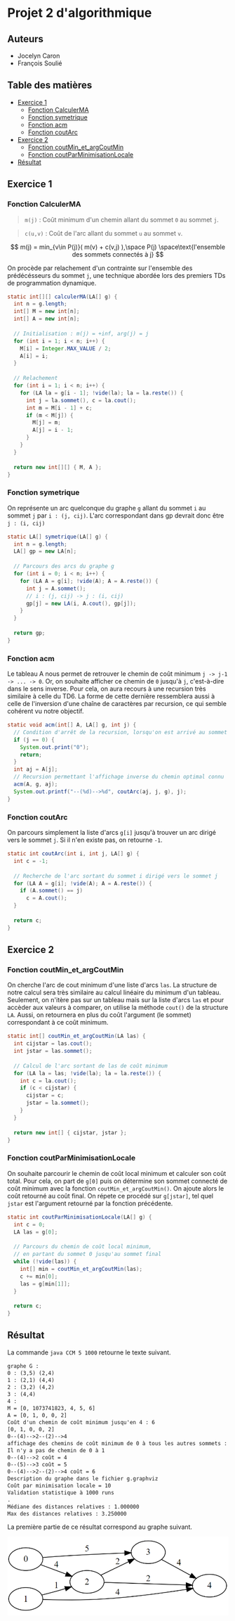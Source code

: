 <!-- omit in toc -->
# Projet 2 d'algorithmique
<!-- omit in toc -->
## Auteurs

- Jocelyn Caron
- François Soulié

<!-- omit in toc -->
## Table des matières

- [Exercice 1](#exercice-1)
  - [Fonction CalculerMA](#fonction-calculerma)
  - [Fonction symetrique](#fonction-symetrique)
  - [Fonction acm](#fonction-acm)
  - [Fonction coutArc](#fonction-coutarc)
- [Exercice 2](#exercice-2)
  - [Fonction coutMin_et_argCoutMin](#fonction-coutmin_et_argcoutmin)
  - [Fonction coutParMinimisationLocale](#fonction-coutparminimisationlocale)
- [Résultat](#résultat)

<div style="page-break-after: always;"></div>

## Exercice 1

### Fonction CalculerMA
>`m(j)` : Coût minimum d'un chemin allant du sommet `0` au sommet `j`.

>`c(u,v)` : Coût de l'arc allant du sommet `u` au sommet `v`.

$$
m(j) =
  min_{v\in P(j)}( m(v) + c(v,j) ),\space
  P(j) \space\text{l'ensemble des sommets connectés à j}
$$

On procède par relachement d'un contrainte sur l'ensemble des prédécésseurs du sommet `j`, une technique abordée lors des premiers TDs de programmation dynamique.

```java
static int[][] calculerMA(LA[] g) {
  int n = g.length;
  int[] M = new int[n];
  int[] A = new int[n];

  // Initialisation : m(j) = +inf, arg(j) = j
  for (int i = 1; i < n; i++) {
    M[i] = Integer.MAX_VALUE / 2;
    A[i] = i;
  }

  // Relachement
  for (int i = 1; i < n; i++) {
    for (LA la = g[i - 1]; !vide(la); la = la.reste()) {
      int j = la.sommet(), c = la.cout();
      int m = M[i - 1] + c;
      if (m < M[j]) {
        M[j] = m;
        A[j] = i - 1;
      }
    }
  }

  return new int[][] { M, A };
}
```

<div style="page-break-after: always;"></div>

### Fonction symetrique
On représente un arc quelconque du graphe `g` allant du sommet `i` au sommet `j` par `i : (j, cij)`. L'arc correspondant dans gp devrait donc être `j : (i, cij)`

```java
static LA[] symetrique(LA[] g) {
  int n = g.length;
  LA[] gp = new LA[n];

  // Parcours des arcs du graphe g
  for (int i = 0; i < n; i++) {
    for (LA A = g[i]; !vide(A); A = A.reste()) {
      int j = A.sommet();
      // i : (j, cij) -> j : (i, cij)
      gp[j] = new LA(i, A.cout(), gp[j]);
    }
  }

  return gp;
}
```

### Fonction acm
Le tableau A nous permet de retrouver le chemin de coût minimum `j -> j-1 -> ... -> 0`. Or, on souhaite afficher ce chemin de `0` jusqu'à `j`, c'est-à-dire dans le sens inverse. Pour cela, on aura recours à une recursion très similaire à celle du TD6. La forme de cette dernière ressemblera aussi à celle de l'inversion d'une chaîne de caractères par recursion, ce qui semble cohérent vu notre objectif.

```java
static void acm(int[] A, LA[] g, int j) {
  // Condition d'arrêt de la recursion, lorsqu'on est arrivé au sommet 0
  if (j == 0) {
    System.out.print("0");
    return;
  }
  int aj = A[j];
  // Recursion permettant l'affichage inverse du chemin optimal connu
  acm(A, g, aj);
  System.out.printf("--(%d)-->%d", coutArc(aj, j, g), j);
}
```

<div style="page-break-after: always;"></div>

### Fonction coutArc
On parcours simplement la liste d'arcs `g[i]` jusqu'à trouver un arc dirigé vers le sommet `j`. Si il n'en existe pas, on retourne `-1`.

```java
static int coutArc(int i, int j, LA[] g) {
  int c = -1;

  // Recherche de l'arc sortant du sommet i dirigé vers le sommet j
  for (LA A = g[i]; !vide(A); A = A.reste()) {
    if (A.sommet() == j)
      c = A.cout();
  }

  return c;
}
```

<div style="page-break-after: always;"></div>

## Exercice 2

### Fonction coutMin_et_argCoutMin
On cherche l'arc de cout minimum d'une liste d'arcs `las`. La structure de notre calcul sera très similaire au calcul linéaire du minimum d'un tableau. Seulement, on n'itère pas sur un tableau mais sur la liste d'arcs `las` et pour accèder aux valeurs à comparer, on utilise la méthode `cout()` de la structure `LA`.
Aussi, on retournera en plus du coût l'argument (le sommet) correspondant à ce coût minimum.

```java
static int[] coutMin_et_argCoutMin(LA las) {
  int cijstar = las.cout();
  int jstar = las.sommet();

  // Calcul de l'arc sortant de las de coût minimum
  for (LA la = las; !vide(la); la = la.reste()) {
    int c = la.cout();
    if (c < cijstar) {
      cijstar = c;
      jstar = la.sommet();
    }
  }

  return new int[] { cijstar, jstar };
}
```

### Fonction coutParMinimisationLocale
On souhaite parcourir le chemin de coût local minimum et calculer son coût total. Pour cela, on part de `g[0]` puis on détermine son sommet connecté de coût minimum avec la fonction `coutMin_et_argCoutMin()`. On ajoute alors le coût retourné au coût final. On répete ce procédé sur `g[jstar]`, tel quel `jstar` est l'argument retourné par la fonction précédente.

```java
static int coutParMinimisationLocale(LA[] g) {
  int c = 0;
  LA las = g[0];

  // Parcours du chemin de coût local minimum,
  // en partant du sommet 0 jusqu'au sommet final
  while (!vide(las)) {
    int[] min = coutMin_et_argCoutMin(las);
    c += min[0];
    las = g[min[1]];
  }

  return c;
}
```

## Résultat

La commande `java CCM 5 1000` retourne le texte suivant.

```
graphe G :
0 : (3,5) (2,4) 
1 : (2,1) (4,4)
2 : (3,2) (4,2)
3 : (4,4)
4 :
M = [0, 1073741823, 4, 5, 6]
A = [0, 1, 0, 0, 2]
Coût d'un chemin de coût minimum jusqu'en 4 : 6
[0, 1, 0, 0, 2]
0--(4)-->2--(2)-->4
affichage des chemins de coût minimum de 0 à tous les autres sommets :
Il n'y a pas de chemin de 0 à 1
0--(4)-->2 coût = 4
0--(5)-->3 coût = 5
0--(4)-->2--(2)-->4 coût = 6
Description du graphe dans le fichier g.graphviz
Coût par minimisation locale = 10
Validation statistique à 1000 runs
.
Médiane des distances relatives : 1.000000
Max des distances relatives : 3.250000
```

La première partie de ce résultat correspond au graphe suivant.

![graphe](resultat.png)
